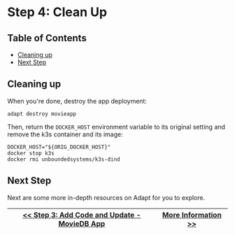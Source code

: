 # Step 4: Clean Up

<!-- START doctoc generated TOC please keep comment here to allow auto update -->
<!-- DON'T EDIT THIS SECTION, INSTEAD RE-RUN doctoc TO UPDATE -->
## Table of Contents

- [Cleaning up](#cleaning-up)
- [Next Step](#next-step)

<!-- END doctoc generated TOC please keep comment here to allow auto update -->


## Cleaning up

When you're done, destroy the app deployment:
```
adapt destroy movieapp
```

Then, return the `DOCKER_HOST` environment variable to its original setting and remove the k3s container and its image:
```
DOCKER_HOST="${ORIG_DOCKER_HOST}"
docker stop k3s
docker rmi unboundedsystems/k3s-dind
```

## Next Step

Next are some more in-depth resources on Adapt for you to explore.

| [<< Step 3: Add Code and Update - MovieDB App](./03_update.md) | [More Information >>](./05_more_info.md) |
| --- | --- |